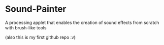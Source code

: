 # Sound-Painter
A processing applet that enables the creation of sound effects from scratch with brush-like tools

(also this is my first github repo :v)
